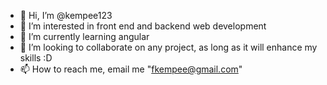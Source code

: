 - 👋 Hi, I’m @kempee123
- 👀 I’m interested in front end and backend web development
- 🌱 I’m currently learning angular
- 💞️ I’m looking to collaborate on any project, as long as it will enhance my skills :D
- 📫 How to reach me, email me "fkempee@gmail.com"

